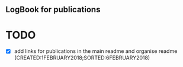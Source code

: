 LogBook for publications
---



# TODO

- [x] add links for publications in the main readme and organise readme
	(CREATED:1FEBRUARY2018;SORTED:6FEBRUARY2018)



